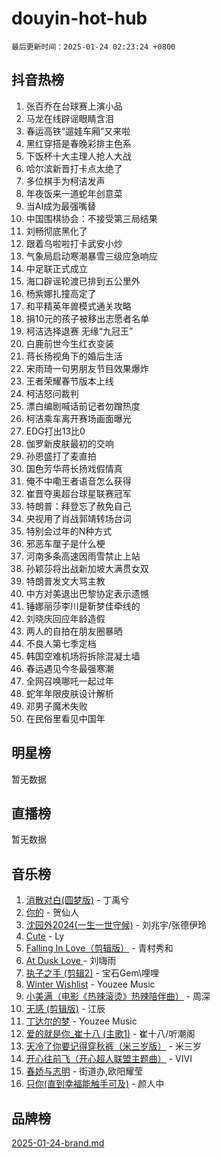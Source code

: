 # douyin-hot-hub

`最后更新时间：2025-01-24 02:23:24 +0800`

## 抖音热榜

1. 张百乔在台球赛上演小品
1. 马龙在线辟谣眼睛含泪
1. 春运高铁“遛娃车厢”又来啦
1. 黑红穿搭是春晚彩排主色系
1. 下饭杯十大主理人抢人大战
1. 哈尔滨新晋打卡点太绝了
1. 多位棋手为柯洁发声
1. 年夜饭来一道蛇年创意菜
1. 当AI成为最强嘴替
1. 中国围棋协会：不接受第三局结果
1. 刘畅彻底黑化了
1. 跟着乌啦啦打卡武安小炒
1. 气象局启动寒潮暴雪三级应急响应
1. 中足联正式成立
1. 海口辟谣轮渡已排到五公里外
1. 杨紫娜扎撞高定了
1. 和平精英年兽模式通关攻略
1. 捐10元的孩子被移出志愿者名单
1. 柯洁选择退赛 无缘“九冠王”
1. 白鹿前世今生红衣变装
1. 蒋长扬视角下的婚后生活
1. 宋雨琦一句男朋友节目效果爆炸
1. 王者荣耀春节版本上线
1. 柯洁怒问裁判
1. 漂白编剧喊话前记者勿蹭热度
1. 柯洁乘车离开赛场画面曝光
1. EDG打出13比0
1. 伽罗新皮肤最初的交响
1. 孙恩盛打了麦直拍
1. 国色芳华蒋长扬戏假情真
1. 俺不中嘞王者语音怎么获得
1. 崔晋夺奥超台球星联赛冠军
1. 特朗普：拜登忘了赦免自己
1. 央视用了肖战郭靖转场台词
1. 特别会过年的N种方式
1. 邪恶车厘子是什么梗
1. 河南多条高速因雨雪禁止上站
1. 孙颖莎将出战新加坡大满贯女双
1. 特朗普发文大骂主教
1. 中方对美退出巴黎协定表示遗憾
1. 锤娜丽莎李川是靳梦佳牵线的
1. 刘晓庆回应年龄造假
1. 两人的自拍在朋友圈暴晒
1. 不良人第七季定档
1. 韩国空难机场将拆除混凝土墙
1. 春运遇见今冬最强寒潮
1. 全网召唤哪吒一起过年
1. 蛇年年限皮肤设计解析
1. 邓男子魔术失败
1. 在民俗里看见中国年

## 明星榜

暂无数据

## 直播榜

暂无数据

## 音乐榜

1. [消散对白(圆梦版)](https://sf6-cdn-tos.douyinstatic.com/obj/tos-cn-ve-2774/og4jB5I5IizzoZVAAAzWgBMAsMDWoArfwBOiFs) - 丁禹兮
1. [你的](https://sf5-hl-cdn-tos.douyinstatic.com/obj/tos-cn-ve-2774/oYuIeKf42jB7sEV6B2upMdpYAgfrQWj0FeRegh) - 贺仙人
1. [沈园外2024(一生一世守候)](https://sf5-hl-cdn-tos.douyinstatic.com/obj/tos-cn-ve-2774/oAIYMHGCmKaYKFDd6FZBf9AfMfx1eErAAEJAFH) - 刘兆宇/张德伊玲
1. [Cute](https://sf5-hl-cdn-tos.douyinstatic.com/obj/tos-cn-ve-2774/o4IbIzHWKAAB4wsS5qMBRiiAlEBGTpQRNfFvuo) - Ly
1. [Falling In Love（剪辑版）](https://sf5-hl-cdn-tos.douyinstatic.com/obj/tos-cn-ve-2774/o8ajpA8zzgBPahbBIO8AcKGBLJezFCRd1wfP9f) - 青村秀和
1. [ At Dusk  Love ](https://sf5-hl-cdn-tos.douyinstatic.com/obj/tos-cn-ve-2774/o8CrpCf5CaYgI4ZrtQgMQAFEfuGqNnRSDQAPBc) - 刘嗨雨
1. [执子之手 (剪辑2)](https://sf5-hl-cdn-tos.douyinstatic.com/obj/tos-cn-ve-2774/oUoZLQjCc31XzqsBnBQUNgeKtYPBcgbFDwtfcu) - 宝石Gem\哩哩
1. [Winter Wishlist](https://sf5-hl-cdn-tos.douyinstatic.com/obj/tos-cn-ve-2774/oIIgUOeamCFCVAzxN6MFRLIBlLGpUqQxeeHrLE) - Youzee Music
1. [小美满（电影《热辣滚烫》热辣陪伴曲）](https://sf5-hl-cdn-tos.douyinstatic.com/obj/tos-cn-ve-2774/o0GAn2lSgfZIDUgtevCGDQYnFg4CwnrBaxbTZL) - 周深
1. [无感 (剪辑版)](https://sf5-hl-cdn-tos.douyinstatic.com/obj/tos-cn-ve-2774/o0eIsUzJBDlQaQFC5OFlgbMEZC1TFYBftOBn6p) - 江辰
1. [丁达尔的梦](https://sf5-hl-cdn-tos.douyinstatic.com/obj/tos-cn-ve-2774/oMU3WirUZBVQkAC9ccG5P2IQirziZM2RTInUY) - Youzee Music
1. [爱的就是你_崔十八 (主歌1)](https://sf5-hl-cdn-tos.douyinstatic.com/obj/tos-cn-ve-2774/oI5BO5DhFZ6UTcNCnZaOCBLtZ7WIMQGfgnXf5E) - 崔十八/听潮阁
1. [天冷了你要记得穿秋裤（米三岁版）](https://sf5-hl-cdn-tos.douyinstatic.com/obj/tos-cn-ve-2774/oQlIwVIDWiZ6BQilAorS7MA0AgCkQDvcZAdm1) - 米三岁
1. [开心往前飞（开心超人联盟主题曲）](https://sf5-hl-cdn-tos.douyinstatic.com/obj/tos-cn-ve-2774/9d8fb7c82cf1421fb93a9fe925275e0a) - VIVI
1. [春娇与志明](https://sf5-hl-cdn-tos.douyinstatic.com/obj/tos-cn-ve-2774/e530d8fceb7044b39707d7f9ff54add1) - 街道办,欧阳耀莹
1. [只你(直到幸福能触手可及)](https://sf5-hl-cdn-tos.douyinstatic.com/obj/tos-cn-ve-2774/o0lBkRDzFTeaVSUz3ZZSCBVtZ5DIMQGfgmEAuE) - 颜人中

## 品牌榜

[2025-01-24-brand.md](2025-01-24-brand.md)
